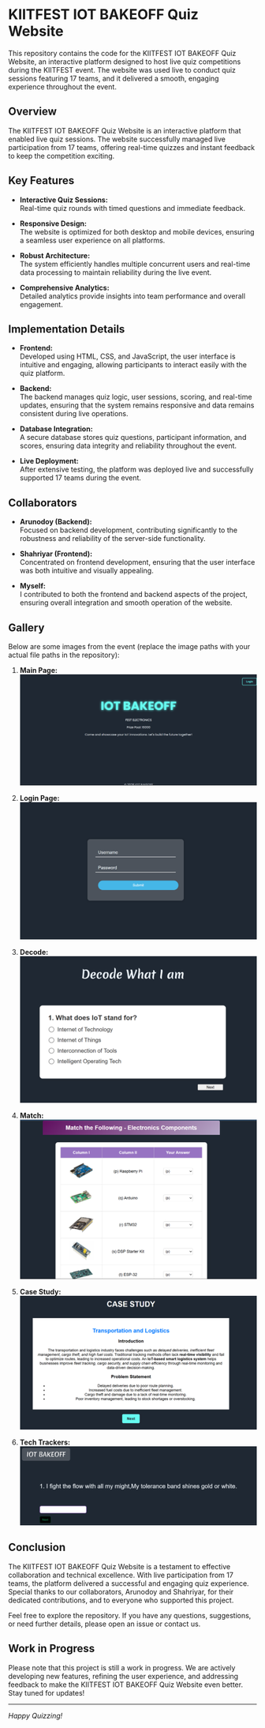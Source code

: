 # KIITFEST IOT BAKEOFF Quiz Website

This repository contains the code for the KIITFEST IOT BAKEOFF Quiz Website, an interactive platform designed to host live quiz competitions during the KIITFEST event. The website was used live to conduct quiz sessions featuring 17 teams, and it delivered a smooth, engaging experience throughout the event.

## Overview

The KIITFEST IOT BAKEOFF Quiz Website is an interactive platform that enabled live quiz sessions. The website successfully managed live participation from 17 teams, offering real-time quizzes and instant feedback to keep the competition exciting.

## Key Features

- **Interactive Quiz Sessions:**  
  Real-time quiz rounds with timed questions and immediate feedback.

- **Responsive Design:**  
  The website is optimized for both desktop and mobile devices, ensuring a seamless user experience on all platforms.

- **Robust Architecture:**  
  The system efficiently handles multiple concurrent users and real-time data processing to maintain reliability during the live event.

- **Comprehensive Analytics:**  
  Detailed analytics provide insights into team performance and overall engagement.

## Implementation Details

- **Frontend:**  
  Developed using HTML, CSS, and JavaScript, the user interface is intuitive and engaging, allowing participants to interact easily with the quiz platform.

- **Backend:**  
  The backend manages quiz logic, user sessions, scoring, and real-time updates, ensuring that the system remains responsive and data remains consistent during live operations.

- **Database Integration:**  
  A secure database stores quiz questions, participant information, and scores, ensuring data integrity and reliability throughout the event.

- **Live Deployment:**  
  After extensive testing, the platform was deployed live and successfully supported 17 teams during the event.

## Collaborators

- **Arunodoy (Backend):**  
  Focused on backend development, contributing significantly to the robustness and reliability of the server-side functionality.

- **Shahriyar (Frontend):**  
  Concentrated on frontend development, ensuring that the user interface was both intuitive and visually appealing.

- **Myself:**  
  I contributed to both the frontend and backend aspects of the project, ensuring overall integration and smooth operation of the website.

## Gallery

Below are some images from the event (replace the image paths with your actual file paths in the repository):

1. **Main Page:**  
   ![Main Page](https://github.com/Sanjaygenius777/kiitfest8.0_IOT_BAKEOFF/blob/4a1cd3c89cd860bbdb099d4b6e97465e640a30be/main%20iot.png "Main Page")

2. **Login Page:**  
   ![Login Page]( https://github.com/Sanjaygenius777/kiitfest8.0_IOT_BAKEOFF/blob/5f74ff6111299ac770240a0e5f2d89eb7864ea77/login%20iot.png "Login Page")

3. **Decode:**  
   ![Decode](https://github.com/Sanjaygenius777/kiitfest8.0_IOT_BAKEOFF/blob/5f74ff6111299ac770240a0e5f2d89eb7864ea77/decode%20iot.png "Decode")

4. **Match:**  
   ![Match](https://github.com/Sanjaygenius777/kiitfest8.0_IOT_BAKEOFF/blob/5f74ff6111299ac770240a0e5f2d89eb7864ea77/match%20iot.png "MTF")

5. **Case Study:**  
   ![Case Study](https://github.com/Sanjaygenius777/kiitfest8.0_IOT_BAKEOFF/blob/5f74ff6111299ac770240a0e5f2d89eb7864ea77/case%20iot.png "Case Study")

6. **Tech Trackers:**  
   ![Tech Trackers](https://github.com/Sanjaygenius777/kiitfest8.0_IOT_BAKEOFF/blob/5f74ff6111299ac770240a0e5f2d89eb7864ea77/trakers.png "Tech Trackers")

## Conclusion

The KIITFEST IOT BAKEOFF Quiz Website is a testament to effective collaboration and technical excellence. With live participation from 17 teams, the platform delivered a successful and engaging quiz experience. Special thanks to our collaborators, Arunodoy and Shahriyar, for their dedicated contributions, and to everyone who supported this project.

Feel free to explore the repository. If you have any questions, suggestions, or need further details, please open an issue or contact us.

## Work in Progress

Please note that this project is still a work in progress. We are actively developing new features, refining the user experience, and addressing feedback to make the KIITFEST IOT BAKEOFF Quiz Website even better. Stay tuned for updates!


---

*Happy Quizzing!*


